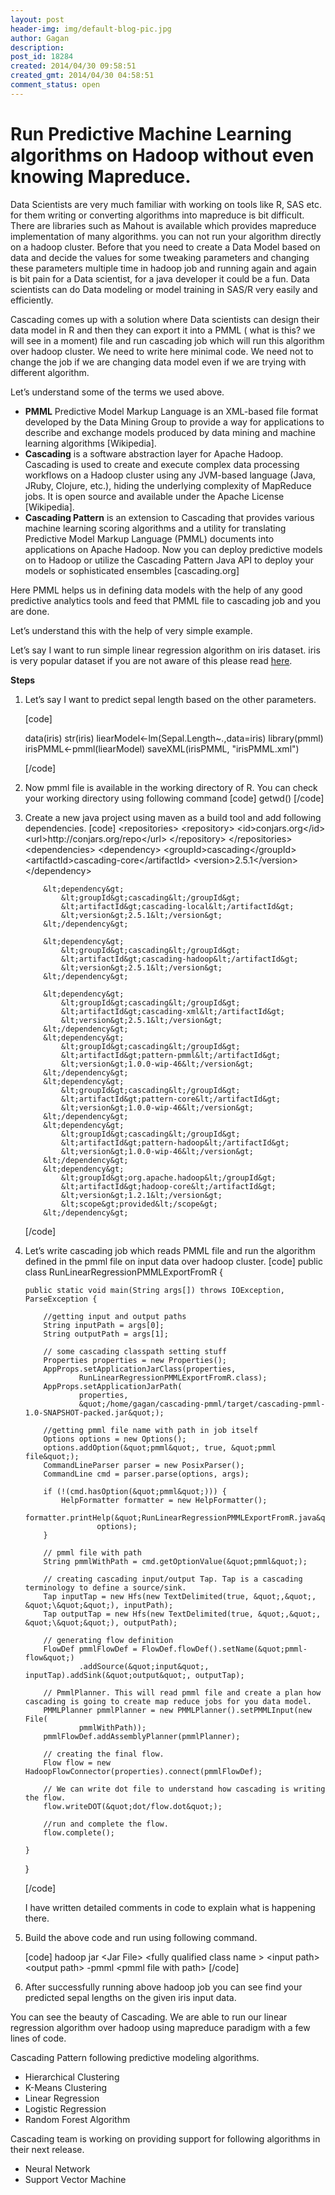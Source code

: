 ```yaml
---
layout: post
header-img: img/default-blog-pic.jpg
author: Gagan
description: 
post_id: 18284
created: 2014/04/30 09:58:51
created_gmt: 2014/04/30 04:58:51
comment_status: open
---
```


# Run Predictive Machine Learning algorithms on Hadoop without even knowing Mapreduce.

<p>Data Scientists are very much familiar with working on tools like R, SAS etc. for them writing or converting algorithms into mapreduce is bit difficult. There are libraries such as Mahout is available which provides mapreduce implementation of many algorithms. you can not run your algorithm directly on a hadoop cluster. Before that you need to create a Data Model based on data and decide the values for some tweaking parameters and changing these parameters multiple time in hadoop job and running again and again is bit pain for a Data scientist, for a java developer it could be a fun. Data scientists can do Data modeling or model training in SAS/R very easily and efficiently.</p>
<!--more-->

<p>Cascading comes up with a solution where Data scientists can design their data model in R and then they can export it into a PMML ( what is this? we will see in a moment) file and run cascading job which will run this algorithm over hadoop cluster. We need to write here minimal code. We need not to change the job if we are changing data model even if we are trying with different algorithm.</p>
<p>Let’s understand some of the terms we used above.
<ul>
<li><b>PMML</b> Predictive Model Markup Language is an XML-based file format developed by the Data Mining Group to provide a way for applications to describe and exchange models produced by data mining and machine learning algorithms [Wikipedia].
</li>
<li>
<b>Cascading</b> is a software abstraction layer for Apache Hadoop. Cascading is used to create and execute complex data processing workflows on a Hadoop cluster using any JVM-based language (Java, JRuby, Clojure, etc.), hiding the underlying complexity of MapReduce jobs. It is open source and available under the Apache License [Wikipedia].
</li>
<li><b>Cascading Pattern</b> is an extension to Cascading that provides various machine learning scoring algorithms and a utility for translating Predictive Model Markup Language (PMML) documents into applications on Apache Hadoop. Now you can deploy predictive models on to Hadoop or utilize the Cascading Pattern Java API to deploy your models or sophisticated ensembles [cascading.org]
</li></p>
</ul>

<p>Here PMML helps us in defining data models with the help of any good predictive analytics tools and feed that PMML file to cascading job and you are done.</p>
<p>Let’s understand this with the help of very simple example.</p>
<p>Let’s say I want to run simple linear regression algorithm on iris dataset. iris is very popular dataset if you are not aware of this please read <a href="http://archive.ics.uci.edu/ml/datasets/Iris" title="Iris data set" target="_blank">here</a>.</p>
<p><b>Steps</b>
<ol>
<li>Let’s say I want to predict sepal length based on the other parameters.</p>
<p>[code]</p>
<p>data(iris)
str(iris)
liearModel&lt;-lm(Sepal.Length~.,data=iris)
library(pmml)
irisPMML&lt;-pmml(liearModel)
saveXML(irisPMML, &quot;irisPMML.xml&quot;)</p>
<p>[/code]
</li>
<li>Now pmml file is available in the working directory of R. You can check your working directory using following command
[code]
getwd()
[/code]
</li></p>
<li>Create a new java project using maven as a build tool and add following dependencies.
[code]
&lt;repositories&gt;
        &lt;repository&gt;
            &lt;id&gt;conjars.org&lt;/id&gt;
            &lt;url&gt;http://conjars.org/repo&lt;/url&gt;
        &lt;/repository&gt;
    &lt;/repositories&gt;
    &lt;dependencies&gt;
        &lt;dependency&gt;
            &lt;groupId&gt;cascading&lt;/groupId&gt;
            &lt;artifactId&gt;cascading-core&lt;/artifactId&gt;
            &lt;version&gt;2.5.1&lt;/version&gt;
        &lt;/dependency&gt;

        &lt;dependency&gt;
            &lt;groupId&gt;cascading&lt;/groupId&gt;
            &lt;artifactId&gt;cascading-local&lt;/artifactId&gt;
            &lt;version&gt;2.5.1&lt;/version&gt;
        &lt;/dependency&gt;

        &lt;dependency&gt;
            &lt;groupId&gt;cascading&lt;/groupId&gt;
            &lt;artifactId&gt;cascading-hadoop&lt;/artifactId&gt;
            &lt;version&gt;2.5.1&lt;/version&gt;
        &lt;/dependency&gt;

        &lt;dependency&gt;
            &lt;groupId&gt;cascading&lt;/groupId&gt;
            &lt;artifactId&gt;cascading-xml&lt;/artifactId&gt;
            &lt;version&gt;2.5.1&lt;/version&gt;
        &lt;/dependency&gt;
        &lt;dependency&gt;
            &lt;groupId&gt;cascading&lt;/groupId&gt;
            &lt;artifactId&gt;pattern-pmml&lt;/artifactId&gt;
            &lt;version&gt;1.0.0-wip-46&lt;/version&gt;
        &lt;/dependency&gt;
        &lt;dependency&gt;
            &lt;groupId&gt;cascading&lt;/groupId&gt;
            &lt;artifactId&gt;pattern-core&lt;/artifactId&gt;
            &lt;version&gt;1.0.0-wip-46&lt;/version&gt;
        &lt;/dependency&gt;
        &lt;dependency&gt;
            &lt;groupId&gt;cascading&lt;/groupId&gt;
            &lt;artifactId&gt;pattern-hadoop&lt;/artifactId&gt;
            &lt;version&gt;1.0.0-wip-46&lt;/version&gt;
        &lt;/dependency&gt;
        &lt;dependency&gt;
            &lt;groupId&gt;org.apache.hadoop&lt;/groupId&gt;
            &lt;artifactId&gt;hadoop-core&lt;/artifactId&gt;
            &lt;version&gt;1.2.1&lt;/version&gt;
            &lt;scope&gt;provided&lt;/scope&gt;
        &lt;/dependency&gt;

[/code]
</li>

<li>
Let’s write cascading job which reads PMML file and run the algorithm defined in the pmml file on input data over hadoop cluster. 
[code]
public class RunLinearRegressionPMMLExportFromR {

    public static void main(String args[]) throws IOException, ParseException {

        //getting input and output paths
        String inputPath = args[0];
        String outputPath = args[1];

        // some cascading classpath setting stuff
        Properties properties = new Properties();
        AppProps.setApplicationJarClass(properties,
                RunLinearRegressionPMMLExportFromR.class);
        AppProps.setApplicationJarPath(
                properties,
                &quot;/home/gagan/cascading-pmml/target/cascading-pmml-1.0-SNAPSHOT-packed.jar&quot;);

        //getting pmml file name with path in job itself
        Options options = new Options();
        options.addOption(&quot;pmml&quot;, true, &quot;pmml file&quot;);
        CommandLineParser parser = new PosixParser();
        CommandLine cmd = parser.parse(options, args);

        if (!(cmd.hasOption(&quot;pmml&quot;))) {
            HelpFormatter formatter = new HelpFormatter();
            formatter.printHelp(&quot;RunLinearRegressionPMMLExportFromR.java&quot;,
                    options);
        }

        // pmml file with path
        String pmmlWithPath = cmd.getOptionValue(&quot;pmml&quot;);

        // creating cascading input/output Tap. Tap is a cascading terminology to define a source/sink.
        Tap inputTap = new Hfs(new TextDelimited(true, &quot;,&quot;, &quot;\&quot;&quot;), inputPath);
        Tap outputTap = new Hfs(new TextDelimited(true, &quot;,&quot;, &quot;\&quot;&quot;), outputPath);

        // generating flow definition 
        FlowDef pmmlFlowDef = FlowDef.flowDef().setName(&quot;pmml-flow&quot;)
                .addSource(&quot;input&quot;, inputTap).addSink(&quot;output&quot;, outputTap);

        // PmmlPlanner. This will read pmml file and create a plan how cascading is going to create map reduce jobs for you data model.
        PMMLPlanner pmmlPlanner = new PMMLPlanner().setPMMLInput(new File(
                pmmlWithPath));
        pmmlFlowDef.addAssemblyPlanner(pmmlPlanner);

        // creating the final flow.
        Flow flow = new HadoopFlowConnector(properties).connect(pmmlFlowDef);

        // We can write dot file to understand how cascading is writing the flow.
        flow.writeDOT(&quot;dot/flow.dot&quot;);

        //run and complete the flow.
        flow.complete();

    }
}

[/code]

I have written detailed comments in code to explain what is happening there.
</li>

<li>
Build the above code and run using following command.

[code]
hadoop jar &lt;Jar File&gt; &lt;fully qualified class name &gt; &lt;input path&gt; &lt;output path&gt; -pmml &lt;pmml file with path&gt;
[/code]
</li>

<li>After successfully running above hadoop job you can see find your predicted sepal lengths on the given iris input data.
</li>

<p></ol>
You can see the beauty of Cascading. We are able to run our linear regression algorithm over hadoop using mapreduce paradigm with a few lines of code.</p>
<p>Cascading Pattern following predictive modeling algorithms. 
<ul>
<li>Hierarchical Clustering</li>
<li>K-Means Clustering</li>
<li>Linear Regression</li>
<li>Logistic Regression</li>
<li>Random Forest Algorithm</li>
</ul>
Cascading team is working on providing support for following algorithms in their next release.</p>
<ul>
<li>Neural Network</li>
<li>Support Vector Machine</li>
</ul>
